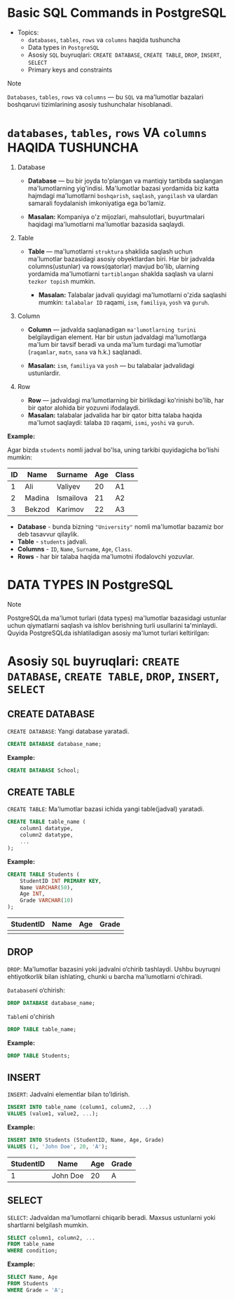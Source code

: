# Basic SQL Commands in PostgreSQL

- Topics:
  - `databases`, `tables`, `rows` va `columns` haqida tushuncha
  - Data types in `PostgreSQL`
  - Asosiy `SQL` buyruqlari: `CREATE DATABASE`, `CREATE TABLE`, `DROP`, `INSERT`, `SELECT`
  - Primary keys and constraints

> [!NOTE]
> `Databases`, `tables`, `rows` va `columns` — bu `SQL` va ma'lumotlar bazalari boshqaruvi tizimlarining asosiy tushunchalar hisoblanadi.

# `databases`, `tables`, `rows` VA `columns` HAQIDA TUSHUNCHA

1. Database
   - **Database** — bu bir joyda to'plangan va mantiqiy tartibda saqlangan ma'lumotlarning yig'indisi. Ma'lumotlar bazasi yordamida biz katta hajmdagi ma'lumotlarni `boshqarish`, `saqlash`, `yangilash` va ulardan samarali foydalanish imkoniyatiga ega bo'lamiz. 

   - **Masalan:** Kompaniya o'z mijozlari, mahsulotlari, buyurtmalari haqidagi ma'lumotlarni ma'lumotlar bazasida saqlaydi.

2. Table
   - **Table** — ma'lumotlarni `struktura` shaklida saqlash uchun ma'lumotlar bazasidagi asosiy obyektlardan biri. Har bir jadvalda columns(ustunlar) va rows(qatorlar) mavjud bo'lib, ularning yordamida ma'lumotlarni `tartiblangan` shaklda saqlash va ularni `tezkor topish` mumkin. 

     - **Masalan:** Talabalar jadvali quyidagi ma'lumotlarni o'zida saqlashi mumkin: `talabalar ID` raqami, `ism`, `familiya`, `yosh` va `guruh`.

3. Column
   - **Column** — jadvalda saqlanadigan `ma'lumotlarning turini` belgilaydigan element. Har bir ustun jadvaldagi ma'lumotlarga ma'lum bir tavsif beradi va unda ma'lum turdagi ma'lumotlar (`raqamlar`, `matn`, `sana` va h.k.) saqlanadi. 

   - **Masalan:** `ism`, `familiya` va `yosh` — bu talabalar jadvalidagi ustunlardir.

4. Row
    - **Row** — jadvaldagi ma'lumotlarning bir birlikdagi ko'rinishi bo'lib, har bir qator alohida bir yozuvni ifodalaydi. 
    - **Masalan:** talabalar jadvalida har bir qator bitta talaba haqida ma'lumot saqlaydi: talaba `ID` raqami, `ismi`, `yoshi` va `guruh`.

**Example:**

Agar bizda `students` nomli jadval bo'lsa, uning tarkibi quyidagicha bo'lishi mumkin:

|ID | Name        | Surname       | Age    | Class |
|---|-------------|---------------|--------|-------|
|1  | Ali         | Valiyev       | 20     | A1    |
|2  | Madina      | Ismailova     | 21     | A2    |
|3  | Bekzod      | Karimov       | 22     | A3    |

- **Database** - bunda bizning `"University"` nomli ma'lumotlar bazamiz bor deb tasavvur qilaylik.
- **Table** - `students` jadvali.
- **Columns** - `ID`, `Name`, `Surname`, `Age`, `Class`.
- **Rows** - har bir talaba haqida ma'lumotni ifodalovchi yozuvlar.

# DATA TYPES IN PostgreSQL

> [!NOTE]
> PostgreSQLda ma'lumot turlari (data types) ma'lumotlar bazasidagi ustunlar uchun qiymatlarni saqlash va ishlov berishning turli usullarini ta'minlaydi. Quyida PostgreSQLda ishlatiladigan asosiy ma'lumot turlari keltirilgan:

# Asosiy `SQL` buyruqlari: `CREATE DATABASE`, `CREATE TABLE`, `DROP`, `INSERT`, `SELECT`

## CREATE DATABASE
`CREATE DATABASE`: Yangi database yaratadi.
```sql
CREATE DATABASE database_name;
```

**Example:**
```sql
CREATE DATABASE School;
```

## CREATE TABLE

`CREATE TABLE`: Ma'lumotlar bazasi ichida yangi table(jadval) yaratadi.

```sql
CREATE TABLE table_name (
    column1 datatype,
    column2 datatype,
    ...
);
```
**Example:**
```sql
CREATE TABLE Students (
    StudentID INT PRIMARY KEY,
    Name VARCHAR(50),
    Age INT,
    Grade VARCHAR(10)
);
```

|StudentID|Name| Age |Grade|
|---------|----|-----|-----|
|         |    |     |     | 


## DROP

`DROP`: Ma'lumotlar bazasini yoki jadvalni o‘chirib tashlaydi. Ushbu buyruqni ehtiyotkorlik bilan ishlating, chunki u barcha ma'lumotlarni o‘chiradi.

`Database`ni o‘chirish:
```sql
DROP DATABASE database_name;
```
`Table`ni o'chirish
```sql
DROP TABLE table_name;
```

**Example:**
```sql
DROP TABLE Students;
```

## INSERT

`INSERT`: Jadvalni elementlar bilan to'ldirish.

```sql
INSERT INTO table_name (column1, column2, ...)
VALUES (value1, value2, ...);
```

**Example:**

```sql
INSERT INTO Students (StudentID, Name, Age, Grade)
VALUES (1, 'John Doe', 20, 'A');
```

| StudentID | Name     | Age | Grade |
|-----------|----------|-----|-------|
| 1         | John Doe | 20  | A     | 

## SELECT

`SELECT`: Jadvaldan ma'lumotlarni chiqarib beradi. Maxsus ustunlarni yoki shartlarni belgilash mumkin.

```sql
SELECT column1, column2, ...
FROM table_name
WHERE condition;
```

**Example:**

```sql
SELECT Name, Age
FROM Students
WHERE Grade = 'A';
```

